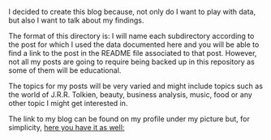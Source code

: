 I decided to create this blog because, not only do I want to play with data, but also I want to talk about my findings. 

The format of this directory is: I will name each subdirectory according to the post for which I used the data documented here and you will be able to find a link to the post in the README file associated to that post. However, not all my posts are going to require being backed up in this repository as some of them will be educational. 

The topics for my posts will be very varied and might include topics such as the world of J.R.R. Tolkien, beauty, business analysis, music, food or any other topic I might get interested in. 

The link to my blog can be found on my profile under my picture but, for simplicity, [here you have it as well:](https://jessyacunarodriguez.wixsite.com/a-hobbit-talks-data )
